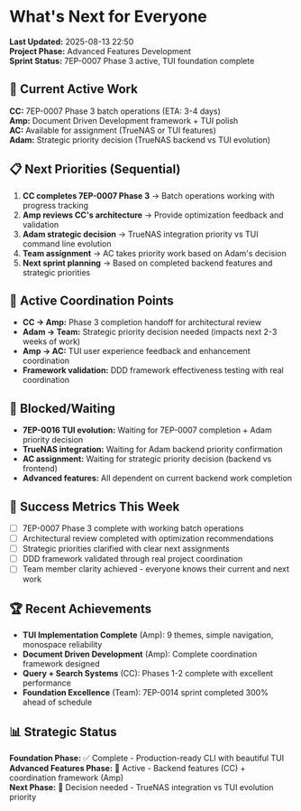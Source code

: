 # What's Next for Everyone

**Last Updated:** 2025-08-13 22:50  
**Project Phase:** Advanced Features Development  
**Sprint Status:** 7EP-0007 Phase 3 active, TUI foundation complete

## 🔄 Current Active Work
**CC:** 7EP-0007 Phase 3 batch operations (ETA: 3-4 days)  
**Amp:** Document Driven Development framework + TUI polish  
**AC:** Available for assignment (TrueNAS or TUI features)  
**Adam:** Strategic priority decision (TrueNAS backend vs TUI evolution)

## 📋 Next Priorities (Sequential)
1. **CC completes 7EP-0007 Phase 3** → Batch operations working with progress tracking
2. **Amp reviews CC's architecture** → Provide optimization feedback and validation
3. **Adam strategic decision** → TrueNAS integration priority vs TUI command line evolution
4. **Team assignment** → AC takes priority work based on Adam's decision
5. **Next sprint planning** → Based on completed backend features and strategic priorities

## 🔗 Active Coordination Points
- **CC → Amp:** Phase 3 completion handoff for architectural review
- **Adam → Team:** Strategic priority decision needed (impacts next 2-3 weeks of work)
- **Amp → AC:** TUI user experience feedback and enhancement coordination
- **Framework validation:** DDD framework effectiveness testing with real coordination

## 🚫 Blocked/Waiting
- **7EP-0016 TUI evolution:** Waiting for 7EP-0007 completion + Adam priority decision
- **TrueNAS integration:** Waiting for Adam backend priority confirmation
- **AC assignment:** Waiting for strategic priority decision (backend vs frontend)
- **Advanced features:** All dependent on current backend work completion

## 🎯 Success Metrics This Week
- [ ] 7EP-0007 Phase 3 complete with working batch operations
- [ ] Architectural review completed with optimization recommendations
- [ ] Strategic priorities clarified with clear next assignments
- [ ] DDD framework validated through real project coordination
- [ ] Team member clarity achieved - everyone knows their current and next work

## 🏆 Recent Achievements
- **TUI Implementation Complete** (Amp): 9 themes, simple navigation, monospace reliability
- **Document Driven Development** (Amp): Complete coordination framework designed
- **Query + Search Systems** (CC): Phases 1-2 complete with excellent performance
- **Foundation Excellence** (Team): 7EP-0014 sprint completed 300% ahead of schedule

## 📊 Strategic Status
**Foundation Phase:** ✅ Complete - Production-ready CLI with beautiful TUI  
**Advanced Features Phase:** 🔄 Active - Backend features (CC) + coordination framework (Amp)  
**Next Phase:** 🎯 Decision needed - TrueNAS integration vs TUI evolution priority

